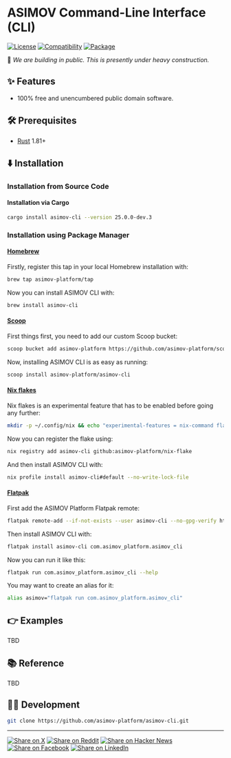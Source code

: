 # ASIMOV Command-Line Interface (CLI)

[![License](https://img.shields.io/badge/license-Public%20Domain-blue.svg)](https://unlicense.org)
[![Compatibility](https://img.shields.io/badge/rust-1.81%2B-blue)](https://blog.rust-lang.org/2024/09/05/Rust-1.81.0.html)
[![Package](https://img.shields.io/crates/v/asimov-cli)](https://crates.io/crates/asimov-cli)

🚧 _We are building in public. This is presently under heavy construction._

## ✨ Features

- 100% free and unencumbered public domain software.

## 🛠️ Prerequisites

- [Rust](https://rust-lang.org) 1.81+

## ⬇️ Installation

### Installation from Source Code

#### Installation via Cargo

```bash
cargo install asimov-cli --version 25.0.0-dev.3
```

### Installation using Package Manager

#### [Homebrew](https://brew.sh)

Firstly, register this tap in your local Homebrew installation with:

```bash
brew tap asimov-platform/tap
```

Now you can install ASIMOV CLI with:

```bash
brew install asimov-cli
```

#### [Scoop](https://scoop.sh)

First things first, you need to add our custom Scoop bucket:

```bash
scoop bucket add asimov-platform https://github.com/asimov-platform/scoop-bucket
```

Now, installing ASIMOV CLI is as easy as running:

```bash
scoop install asimov-platform/asimov-cli
```

#### [Nix flakes](https://nixos.wiki/wiki/Flakes)

Nix flakes is an experimental feature that has to be enabled before going any further:

```bash
mkdir -p ~/.config/nix && echo "experimental-features = nix-command flakes" >> ~/.config/nix/nix.conf
```

Now you can register the flake using:

```bash
nix registry add asimov-cli github:asimov-platform/nix-flake
```

And then install ASIMOV CLI with:

```bash
nix profile install asimov-cli#default --no-write-lock-file
```

#### [Flatpak](https://flatpak.org)

First add the ASIMOV Platform Flatpak remote:

```bash
flatpak remote-add --if-not-exists --user asimov-cli --no-gpg-verify https://asimov-platform.github.io/flatpak
```

Then install ASIMOV CLI with:

```bash
flatpak install asimov-cli com.asimov_platform.asimov_cli
```

Now you can run it like this:

```bash
flatpak run com.asimov_platform.asimov_cli --help
```

You may want to create an alias for it:

```bash
alias asimov="flatpak run com.asimov_platform.asimov_cli"
```

## 👉 Examples

TBD

## 📚 Reference

TBD

## 👨‍💻 Development

```bash
git clone https://github.com/asimov-platform/asimov-cli.git
```

---

[![Share on X](https://img.shields.io/badge/share%20on-x-03A9F4?logo=x)](https://x.com/intent/post?url=https://github.com/asimov-platform/asimov-cli&text=ASIMOV%20Command-Line%20Interface%20%28CLI%29)
[![Share on Reddit](https://img.shields.io/badge/share%20on-reddit-red?logo=reddit)](https://reddit.com/submit?url=https://github.com/asimov-platform/asimov-cli&title=ASIMOV%20Command-Line%20Interface%20%28CLI%29)
[![Share on Hacker News](https://img.shields.io/badge/share%20on-hn-orange?logo=ycombinator)](https://news.ycombinator.com/submitlink?u=https://github.com/asimov-platform/asimov-cli&t=ASIMOV%20Command-Line%20Interface%20%28CLI%29)
[![Share on Facebook](https://img.shields.io/badge/share%20on-fb-1976D2?logo=facebook)](https://www.facebook.com/sharer/sharer.php?u=https://github.com/asimov-platform/asimov-cli)
[![Share on LinkedIn](https://img.shields.io/badge/share%20on-linkedin-3949AB?logo=linkedin)](https://www.linkedin.com/sharing/share-offsite/?url=https://github.com/asimov-platform/asimov-cli)
